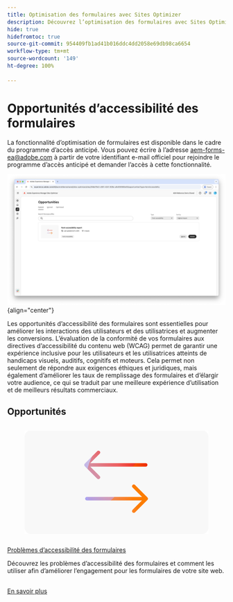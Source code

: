 ```yaml
---
title: Optimisation des formulaires avec Sites Optimizer
description: Découvrez l’optimisation des formulaires avec Sites Optimizer.
hide: true
hidefromtoc: true
source-git-commit: 954409fb1ad41b016ddc4dd2058e69db98ca6654
workflow-type: tm+mt
source-wordcount: '149'
ht-degree: 100%

---
```



# Opportunités d’accessibilité des formulaires

<span class="preview"> La fonctionnalité d’optimisation de formulaires est disponible dans le cadre du programme d’accès anticipé. Vous pouvez écrire à l’adresse aem-forms-ea@adobe.com à partir de votre identifiant e-mail officiel pour rejoindre le programme d’accès anticipé et demander l’accès à cette fonctionnalité. </span>

![Opportunités d’accessibilité des formulaires](./assets/form-accesibility/hero.png){align="center"}


Les opportunités d’accessibilité des formulaires sont essentielles pour améliorer les interactions des utilisateurs et des utilisatrices et augmenter les conversions. L’évaluation de la conformité de vos formulaires aux directives d’accessibilité du contenu web (WCAG) permet de garantir une expérience inclusive pour les utilisateurs et les utilisatrices atteints de handicaps visuels, auditifs, cognitifs et moteurs. Cela permet non seulement de répondre aux exigences éthiques et juridiques, mais également d’améliorer les taux de remplissage des formulaires et d’élargir votre audience, ce qui se traduit par une meilleure expérience d’utilisation et de meilleurs résultats commerciaux.

## Opportunités

<!-- CARDS
 
* ../documentation/opportunities/low-views.md
  {title=Low views}
  {image=../assets/common/card-bag.png}
* ../documentation/opportunities/low-conversions.md
  {title=Low conversions}
  {image=../assets/common/card-bag.png}

--->
<!-- START CARDS HTML - DO NOT MODIFY BY HAND -->
<div class="columns">
    <div class="column is-half-tablet is-half-desktop is-one-third-widescreen" aria-label="Forms Accessibility issues">
        <div class="card" style="height: 100%; display: flex; flex-direction: column; height: 100%;">
            <div class="card-image">
                <figure class="image x-is-16by9">
                    <a href="../documentation/opportunities/forms-accessibility-issues.md" title="Problèmes d’accessibilité des formulaires" target="_blank" rel="referrer">
                        <img class="is-bordered-r-small" src="../assets/common/card-arrows.png" alt="Problèmes d’accessibilité des formulaires"
                             style="width: 100%; aspect-ratio: 16 / 9; object-fit: cover; overflow: hidden; display: block; margin: auto;">
                    </a>
                </figure>
            </div>
            <div class="card-content is-padded-small" style="display: flex; flex-direction: column; flex-grow: 1; justify-content: space-between;">
                <div class="top-card-content">
                    <p class="headline is-size-6 has-text-weight-bold">
                        <a href="../documentation/opportunities/forms-accessibility-issues.md" target="_blank" rel="referrer" title="Problèmes d’accessibilité des formulaires">Problèmes d’accessibilité des formulaires</a>
                    </p>
                    <p class="is-size-6">Découvrez les problèmes d’accessibilité des formulaires et comment les utiliser afin d’améliorer l’engagement pour les formulaires de votre site web.</p>
                </div>
                <a href="../documentation/opportunities/forms-accessibility-issues.md" target="_blank" rel="referrer" class="spectrum-Button spectrum-Button--outline spectrum-Button--primary spectrum-Button--sizeM" style="align-self: flex-start; margin-top: 1rem;">
<span class="spectrum-Button-label has-no-wrap has-text-weight-bold">En savoir plus</span>
</a>
            </div>
        </div>
    </div>
</div>
<!-- END CARDS HTML - DO NOT MODIFY BY HAND -->

